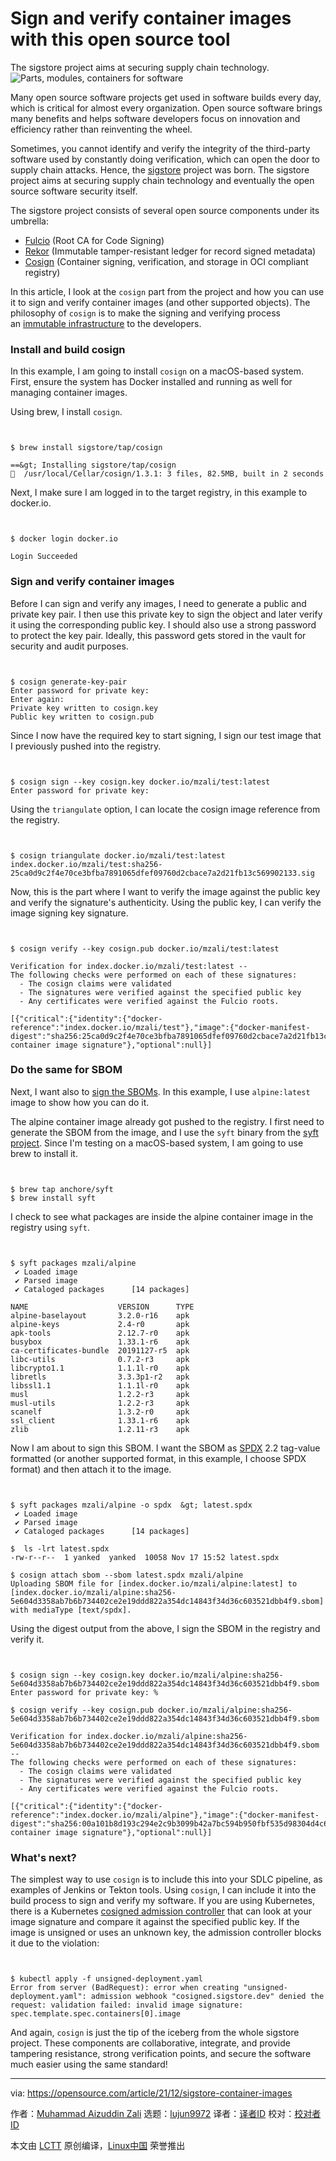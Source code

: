 [#]: subject: "Sign and verify container images with this open source tool"
[#]: via: "https://opensource.com/article/21/12/sigstore-container-images"
[#]: author: "Muhammad Aizuddin Zali https://opensource.com/users/aizuddin85"
[#]: collector: "lujun9972"
[#]: translator: " "
[#]: reviewer: " "
[#]: publisher: " "
[#]: url: " "

Sign and verify container images with this open source tool
======
The sigstore project aims at securing supply chain technology.
![Parts, modules, containers for software][1]

Many open source software projects get used in software builds every day, which is critical for almost every organization. Open source software brings many benefits and helps software developers focus on innovation and efficiency rather than reinventing the wheel.

Sometimes, you cannot identify and verify the integrity of the third-party software used by constantly doing verification, which can open the door to supply chain attacks. Hence, the [sigstore][2] project was born. The sigstore project aims at securing supply chain technology and eventually the open source software security itself.

The sigstore project consists of several open source components under its umbrella: 

  * [Fulcio][3] (Root CA for Code Signing)
  * [Rekor][4] (Immutable tamper-resistant ledger for record signed metadata)
  * [Cosign][5] (Container signing, verification, and storage in OCI compliant registry)



In this article, I look at the `cosign` part from the project and how you can use it to sign and verify container images (and other supported objects). The philosophy of `cosign` is to make the signing and verifying process an [immutable infrastructure][6] to the developers.

### Install and build cosign

In this example, I am going to install `cosign` on a macOS-based system. First, ensure the system has Docker installed and running as well for managing container images.

Using brew, I install `cosign`.


```


$ brew install sigstore/tap/cosign

==&gt; Installing sigstore/tap/cosign
🍺  /usr/local/Cellar/cosign/1.3.1: 3 files, 82.5MB, built in 2 seconds

```

Next, I make sure I am logged in to the target registry, in this example to docker.io.


```


$ docker login docker.io

Login Succeeded

```

### Sign and verify container images

Before I can sign and verify any images, I need to generate a public and private key pair. I then use this private key to sign the object and later verify it using the corresponding public key. I should also use a strong password to protect the key pair. Ideally, this password gets stored in the vault for security and audit purposes.


```


$ cosign generate-key-pair
Enter password for private key:
Enter again:
Private key written to cosign.key
Public key written to cosign.pub

```

Since I now have the required key to start signing, I sign our test image that I previously pushed into the registry. 


```


$ cosign sign --key cosign.key docker.io/mzali/test:latest
Enter password for private key:

```

Using the `triangulate` option, I can locate the cosign image reference from the registry.


```


$ cosign triangulate docker.io/mzali/test:latest
index.docker.io/mzali/test:sha256-25ca0d9c2f4e70ce3bfba7891065dfef09760d2cbace7a2d21fb13c569902133.sig

```

Now, this is the part where I want to verify the image against the public key and verify the signature's authenticity. Using the public key, I can verify the image signing key signature.


```


$ cosign verify --key cosign.pub docker.io/mzali/test:latest

Verification for index.docker.io/mzali/test:latest --
The following checks were performed on each of these signatures:
  - The cosign claims were validated
  - The signatures were verified against the specified public key
  - Any certificates were verified against the Fulcio roots.

[{"critical":{"identity":{"docker-reference":"index.docker.io/mzali/test"},"image":{"docker-manifest-digest":"sha256:25ca0d9c2f4e70ce3bfba7891065dfef09760d2cbace7a2d21fb13c569902133"},"type":"cosign container image signature"},"optional":null}]

```

### Do the same for SBOM

Next, I want also to [sign the SBOMs][7]. In this example, I use `alpine:latest` image to show how you can do it.

The alpine container image already got pushed to the registry. I first need to generate the SBOM from the image, and I use the `syft` binary from the [syft project][8]. Since I'm testing on a macOS-based system, I am going to use brew to install it.


```


$ brew tap anchore/syft
$ brew install syft

```

I check to see what packages are inside the alpine container image in the registry using `syft`. 


```


$ syft packages mzali/alpine        
 ✔ Loaded image            
 ✔ Parsed image            
 ✔ Cataloged packages      [14 packages]

NAME                    VERSION      TYPE
alpine-baselayout       3.2.0-r16    apk  
alpine-keys             2.4-r0       apk  
apk-tools               2.12.7-r0    apk  
busybox                 1.33.1-r6    apk  
ca-certificates-bundle  20191127-r5  apk  
libc-utils              0.7.2-r3     apk  
libcrypto1.1            1.1.1l-r0    apk  
libretls                3.3.3p1-r2   apk  
libssl1.1               1.1.1l-r0    apk  
musl                    1.2.2-r3     apk  
musl-utils              1.2.2-r3     apk  
scanelf                 1.3.2-r0     apk  
ssl_client              1.33.1-r6    apk  
zlib                    1.2.11-r3    apk

```

Now I am about to sign this SBOM. I want the SBOM as [SPDX][9] 2.2 tag-value formatted (or another supported format, in this example, I choose SPDX format) and then attach it to the image.


```


$ syft packages mzali/alpine -o spdx  &gt; latest.spdx
 ✔ Loaded image            
 ✔ Parsed image            
 ✔ Cataloged packages      [14 packages]

$  ls -lrt latest.spdx
-rw-r--r--  1 yanked  yanked  10058 Nov 17 15:52 latest.spdx

$ cosign attach sbom --sbom latest.spdx mzali/alpine
Uploading SBOM file for [index.docker.io/mzali/alpine:latest] to [index.docker.io/mzali/alpine:sha256-5e604d3358ab7b6b734402ce2e19ddd822a354dc14843f34d36c603521dbb4f9.sbom] with mediaType [text/spdx].

```

Using the digest output from the above, I sign the SBOM in the registry and verify it.


```


$ cosign sign --key cosign.key docker.io/mzali/alpine:sha256-5e604d3358ab7b6b734402ce2e19ddd822a354dc14843f34d36c603521dbb4f9.sbom
Enter password for private key: %    

$ cosign verify --key cosign.pub docker.io/mzali/alpine:sha256-5e604d3358ab7b6b734402ce2e19ddd822a354dc14843f34d36c603521dbb4f9.sbom

Verification for index.docker.io/mzali/alpine:sha256-5e604d3358ab7b6b734402ce2e19ddd822a354dc14843f34d36c603521dbb4f9.sbom --
The following checks were performed on each of these signatures:
  - The cosign claims were validated
  - The signatures were verified against the specified public key
  - Any certificates were verified against the Fulcio roots.

[{"critical":{"identity":{"docker-reference":"index.docker.io/mzali/alpine"},"image":{"docker-manifest-digest":"sha256:00a101b8d193c294e2c9b3099b42a7bc594b950fbf535d98304d4c61fad5491b"},"type":"cosign container image signature"},"optional":null}]

```

### What's next?

The simplest way to use `cosign` is to include this into your SDLC pipeline, as examples of Jenkins or Tekton tools. Using `cosign`, I can include it into the build process to sign and verify my software. If you are using Kubernetes, there is a Kubernetes [cosigned admission controller][10] that can look at your image signature and compare it against the specified public key. If the image is unsigned or uses an unknown key, the admission controller blocks it due to the violation:


```


$ kubectl apply -f unsigned-deployment.yaml
Error from server (BadRequest): error when creating "unsigned-deployment.yaml": admission webhook "cosigned.sigstore.dev" denied the request: validation failed: invalid image signature: spec.template.spec.containers[0].image

```

And again, `cosign` is just the tip of the iceberg from the whole sigstore project. These components are collaborative, integrate, and provide tampering resistance, strong verification points, and secure the software much easier using the same standard!

--------------------------------------------------------------------------------

via: https://opensource.com/article/21/12/sigstore-container-images

作者：[Muhammad Aizuddin Zali][a]
选题：[lujun9972][b]
译者：[译者ID](https://github.com/译者ID)
校对：[校对者ID](https://github.com/校对者ID)

本文由 [LCTT](https://github.com/LCTT/TranslateProject) 原创编译，[Linux中国](https://linux.cn/) 荣誉推出

[a]: https://opensource.com/users/aizuddin85
[b]: https://github.com/lujun9972
[1]: https://opensource.com/sites/default/files/styles/image-full-size/public/lead-images/containers_modules_networking_hardware_parts.png?itok=rPpVj92- (Parts, modules, containers for software)
[2]: https://www.sigstore.dev/
[3]: https://github.com/sigstore/fulcio
[4]: https://github.com/sigstore/rekor
[5]: https://github.com/sigstore/cosign
[6]: https://www.redhat.com/files/summit/2015/12017_immutable-infrastructure-containers-the-future-of-microservices.pdf
[7]: https://docs.sigstore.dev/cosign/SBOM
[8]: https://github.com/anchore/syft
[9]: https://www.linuxfoundation.org/blog/spdx-its-already-in-use-for-global-software-bill-of-materials-sbom-and-supply-chain-security/
[10]: https://github.com/sigstore/helm-charts/tree/main/charts/cosigned
